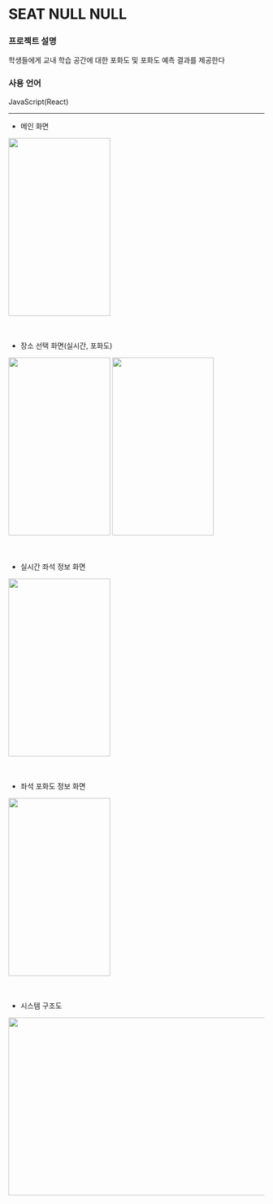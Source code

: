 # SEAT NULL NULL

### 프로젝트 설명
학생들에게 교내 학습 공간에 대한 포화도 및 포화도 예측 결과를 제공한다

### 사용 언어
JavaScript(React)

---

- 메인 화면
<img src="https://github.com/user-attachments/assets/9231c833-1389-46ce-8e9a-04f67739b05b" width="200" height="350" />

<br>
<br>
<br>

- 장소 선택 화면(실시간, 포화도)
<img src="https://github.com/user-attachments/assets/bfbfd7af-830a-4767-8711-e8df149477a4" width="200" height="350" />

<img src="https://github.com/user-attachments/assets/34694808-47de-4e00-a16d-e8c221c930f2" width="200" height="350" />

<br>
<br>
<br>

- 실시간 좌석 정보 화면
<img src="https://github.com/user-attachments/assets/d89adb25-7564-4fb2-bcc1-d127ef96934e" width="200" height="350" />

<br>
<br>
<br>

- 좌석 포화도 정보 화면
<img src="https://github.com/user-attachments/assets/9ac96d6f-b769-4190-b06f-38b17a5b47fc" width="200" height="350" />

<br>
<br>
<br>

- 시스템 구조도
<img src="https://github.com/user-attachments/assets/2ad4ac81-b7b9-40b4-bf99-f2ce63f6e251" width="700" height="350" />

